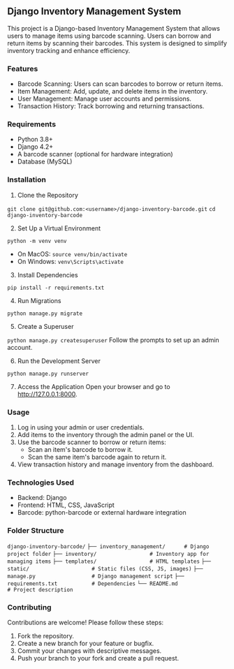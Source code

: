 ## Django Inventory Management System

This project is a Django-based Inventory Management System that allows users to manage items using barcode scanning. Users can borrow and return items by scanning their barcodes. This system is designed to simplify inventory tracking and enhance efficiency.

### Features
- Barcode Scanning: Users can scan barcodes to borrow or return items.
- Item Management: Add, update, and delete items in the inventory.
- User Management: Manage user accounts and permissions.
- Transaction History: Track borrowing and returning transactions.

### Requirements
- Python 3.8+
- Django 4.2+
- A barcode scanner (optional for hardware integration)
- Database (MySQL)

### Installation
1. Clone the Repository

`git clone git@github.com:<username>/django-inventory-barcode.git`
`cd django-inventory-barcode`

2. Set Up a Virtual Environment

`python -m venv venv`
- On MacOS:
`source venv/bin/activate`  
- On Windows: 
`venv\Scripts\activate`

3. Install Dependencies

`pip install -r requirements.txt`

4. Run Migrations

`python manage.py migrate`

5. Create a Superuser

`python manage.py createsuperuser`
Follow the prompts to set up an admin account.

6. Run the Development Server

`python manage.py runserver`

7. Access the Application
Open your browser and go to http://127.0.0.1:8000.

### Usage

1. Log in using your admin or user credentials.
2. Add items to the inventory through the admin panel or the UI.
3. Use the barcode scanner to borrow or return items:
    - Scan an item's barcode to borrow it.
    - Scan the same item's barcode again to return it.
4. View transaction history and manage inventory from the dashboard.

### Technologies Used
- Backend: Django
- Frontend: HTML, CSS, JavaScript
- Barcode: python-barcode or external hardware integration

### Folder Structure

`django-inventory-barcode/`
`├── inventory_management/      # Django project folder`
`├── inventory/                 # Inventory app for managing items`
`├── templates/                 # HTML templates`
`├── static/                    # Static files (CSS, JS, images)`
`├── manage.py                  # Django management script`
`├── requirements.txt           # Dependencies`
`└── README.md                  # Project description`

### Contributing
Contributions are welcome! Please follow these steps:
1. Fork the repository.
2. Create a new branch for your feature or bugfix.
3. Commit your changes with descriptive messages.
4. Push your branch to your fork and create a pull request.
